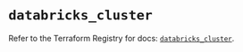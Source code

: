 # `databricks_cluster`

Refer to the Terraform Registry for docs: [`databricks_cluster`](https://registry.terraform.io/providers/databricks/databricks/1.62.0/docs/resources/cluster).
